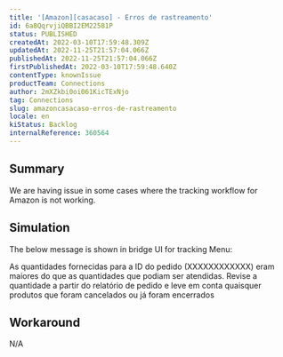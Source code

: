 ```yaml
---
title: '[Amazon][casacaso] - Erros de rastreamento'
id: 6a8QqrvjiQBBI2EM22581P
status: PUBLISHED
createdAt: 2022-03-10T17:59:48.309Z
updatedAt: 2022-11-25T21:57:04.066Z
publishedAt: 2022-11-25T21:57:04.066Z
firstPublishedAt: 2022-03-10T17:59:48.640Z
contentType: knownIssue
productTeam: Connections
author: 2mXZkbi0oi061KicTExNjo
tag: Connections
slug: amazoncasacaso-erros-de-rastreamento
locale: en
kiStatus: Backlog
internalReference: 360564
---
```


## Summary


We are having issue in some cases where the tracking workflow for Amazon is not working.



## Simulation



The below message is shown in bridge UI for tracking Menu:

As quantidades fornecidas para a ID do pedido (XXXXXXXXXXXX) eram maiores do que as quantidades que podiam ser atendidas. Revise a quantidade a partir do relatório de pedido e leve em conta quaisquer produtos que foram cancelados ou já foram encerrados



## Workaround


N/A

